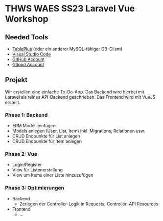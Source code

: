 # THWS WAES SS23 Laravel Vue Workshop

## Needed Tools

- [TablePlus](https://tableplus.com/) (oder ein anderer MySQL-fähiger DB-Client)
- [Visual Studio Code](https://code.visualstudio.com/)
- [GitHub Account](https://github.com)
- [Gitpod Account](https://www.gitpod.io/)

## Projekt

Wir erstellen eine einfache To-Do-App. Das Backend wird hierbei mit Laravel als reines API-Backend geschrieben. Das Frontend wird mit VueJS erstellt.

### Phase 1: Backend

- ERM Modell einfügen
- Models anlegen (User, List, Item) inkl. Migrations, Relationen usw.
- CRUD Endpunkte für List anlegen
- CRUD Endpunkte für Item anlegen

### Phase 2: Vue

- Login/Register
- View für Listenerstellung
- View um Items einer Liste hinzuzufügen

### Phase 3: Optimierungen

- Backend
    - Zerlegen der Controller-Logik in Requests, Controller, API Resources
- Frontend
    - ...